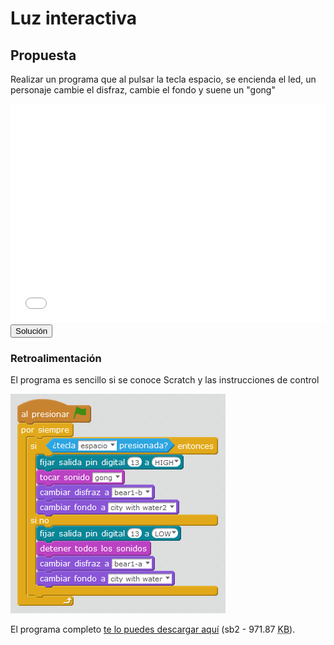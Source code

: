 
# Luz interactiva

## Propuesta

Realizar un programa que al pulsar la tecla espacio, se encienda el led, un personaje cambie el disfraz, cambie el fondo y suene un "gong"

<iframe width="100%" height="350" src="//www.youtube.com/embed/oiOvVsE_6fc" frameborder="0"></iframe>

<script type="text/javascript">var feedback6_93text = "Solución";</script><input type="button" name="toggle-feedback-6_93" value="Solución" class="feedbackbutton" onclick="$exe.toggleFeedback(this,false);return false" />

### Retroalimentación

El programa es sencillo si se conoce Scratch y las instrucciones de control

<img src="img/oso.png" height="351" />

El programa completo [te lo puedes descargar aquí](oso.sb2) (sb2 - 971.87 <abbr lang="en" title="KiloBytes">KB</abbr>).

